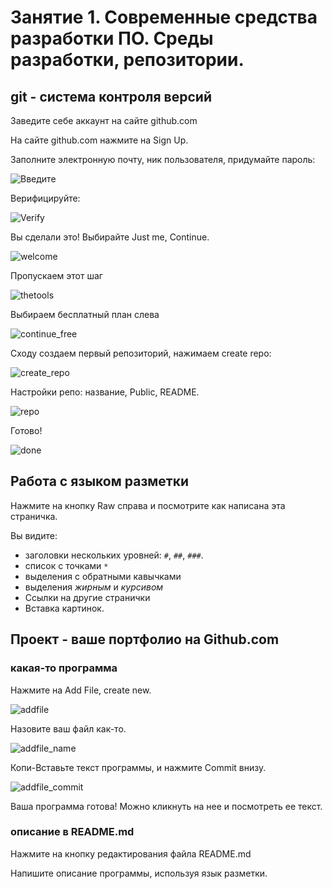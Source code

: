 # Занятие 1. Современные средства разработки ПО. Среды разработки, репозитории.

## git - система контроля версий

Заведите себе аккаунт на сайте github.com

На сайте github.com нажмите на Sign Up.

Заполните электронную почту, ник пользователя, придумайте пароль:

![Введите](../img/gh-singin-enter-username2.jpg)

Верифицируйте:

![Verify](../img/gh-singin-enter-verify.jpg)

Вы сделали это! Выбирайте Just me, Continue.

![welcome](../img/gh-singin-welcome.jpg)

Пропускаем этот шаг

![thetools](../img/gh-singin-thetools.jpg)

Выбираем бесплатный план слева

![continue_free](../img/gh-singin-continueforfree.jpg)

Сходу создаем первый репозиторий, нажимаем create repo:

![create_repo](../img/gh-singin-create-repo.jpg)

Настройки репо: название, Public, README.

![repo](../img/gh-create-repo-summer22_project.jpg)

Готово!

![done](../img/gh-create-repo-done.jpg)

## Работа с языком разметки 

Нажмите на кнопку Raw справа и посмотрите как написана эта страничка.

Вы видите:

* заголовки нескольких уровней: `#`, `##`, `###`.
* список с точками `*`
* выделения с обратными кавычками
* выделения *жирным* и _курсивом_
* Ссылки на другие странички
* Вставка картинок.

## Проект - ваше портфолио на Github.com

### какая-то программа

Нажмите на Add File, create new. 

![addfile](../img/gh_addfile.jpg)

Назовите ваш файл как-то.

![addfile_name](../img/gh_addfile_filename.jpg)

Копи-Вставьте текст программы, и нажмите Commit внизу.

![addfile_commit](../img/gh_addfile_commit.jpg)

Ваша программа готова! Можно кликнуть на нее и посмотреть ее текст.

### описание в README.md

Нажмите на кнопку редактирования файла README.md

Напишите описание программы, используя язык разметки.


